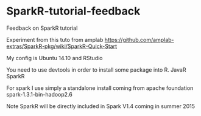 # SparkR-tutorial-feedback
Feedback on SparkR tutorial

Experiment from this tuto from amplab
https://github.com/amplab-extras/SparkR-pkg/wiki/SparkR-Quick-Start

My config is Ubuntu 14.10 and RStudio

You need to use devtools in order to install some package into R.
JavaR
SparkR

For spark I use simply a standalone install coming from apache foundation
spark-1.3.1-bin-hadoop2.6

Note SparkR will be directly included in Spark V1.4 coming in summer 2015
